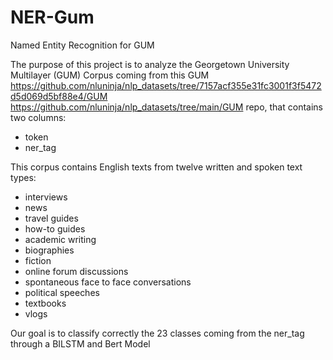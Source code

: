 # NER-Gum
Named Entity Recognition for GUM

The purpose of this project is to analyze the Georgetown University Multilayer (GUM) Corpus coming from this GUM https://github.com/nluninja/nlp_datasets/tree/7157acf355e31fc3001f3f5472d5d069d5bf88e4/GUM https://github.com/nluninja/nlp_datasets/tree/main/GUM repo, that contains two columns:
- token
- ner_tag

  
This corpus contains English texts from twelve written and spoken text types:
- interviews
- news
- travel guides
- how-to guides
- academic writing
- biographies
- fiction
- online forum discussions
- spontaneous face to face conversations
- political speeches
- textbooks
- vlogs

  
Our goal is to classify correctly the 23 classes coming from the ner_tag through a BILSTM and Bert Model
